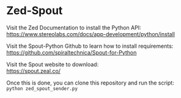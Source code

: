 # Zed-Spout

Visit the Zed Documentation to install the Python API:  
https://www.stereolabs.com/docs/app-development/python/install

Visit the Spout-Python Github to learn how to install requirements:  
https://github.com/spiraltechnica/Spout-for-Python

Visit the Spout website to download:  
https://spout.zeal.co/

Once this is done, you can clone this repository and run the script:  
`python zed_spout_sender.py`
